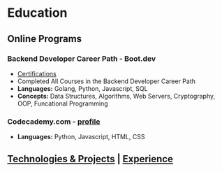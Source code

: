 # Education
## Online Programs
### Backend Developer Career Path - Boot.dev 
- [Certifications](https://www.boot.dev/u/afk)
- Completed All Courses in the Backend Developer Career Path
- __Languages:__ Golang, Python, Javascript, SQL
- __Concepts:__ Data Structures, Algorithms, Web Servers, Cryptography, OOP, Funcational Programming

### Codecademy.com - [profile]()
- __Languages:__ Python, Javascript, HTML, CSS

## [Technologies & Projects](https://skovranek.github.io/) | [Experience](https://skovranek.github.io//experience.html)
